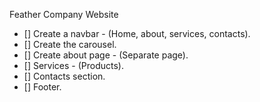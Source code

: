 Feather Company Website

- [] Create a navbar - (Home, about, services, contacts).
- [] Create the carousel.
- [] Create about page - (Separate page).
- [] Services - (Products).
- [] Contacts section.
- [] Footer.